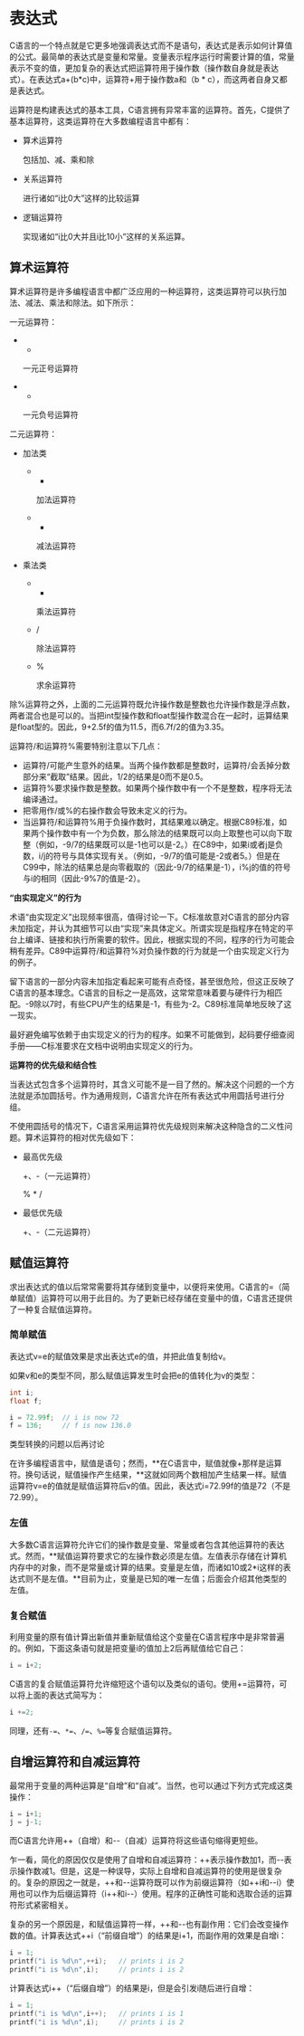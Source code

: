 # 表达式

C语言的一个特点就是它更多地强调表达式而不是语句，表达式是表示如何计算值的公式。最简单的表达式是变量和常量。变量表示程序运行时需要计算的值，常量表示不变的值，更加复杂的表达式把运算符用于操作数（操作数自身就是表达式）。在表达式a+(b*c)中，运算符+用于操作数a和（b * c），而这两者自身又都是表达式。



运算符是构建表达式的基本工具，C语言拥有异常丰富的运算符。首先，C提供了基本运算符，这类运算符在大多数编程语言中都有：

- 算术运算符

  包括加、减、乘和除

- 关系运算符

  进行诸如“i比0大”这样的比较运算

- 逻辑运算符

  实现诸如“i比0大并且i比10小”这样的关系运算。



## 算术运算符

算术运算符是许多编程语言中都广泛应用的一种运算符，这类运算符可以执行加法、减法、乘法和除法。如下所示：

一元运算符：

- +

  一元正号运算符

- -

  一元负号运算符



二元运算符：

- 加法类

  - +

    加法运算符

  - -

    减法运算符

- 乘法类

  - *

    乘法运算符

  - /

    除法运算符

  - %

    求余运算符



除%运算符之外，上面的二元运算符既允许操作数是整数也允许操作数是浮点数，两者混合也是可以的。当把int型操作数和float型操作数混合在一起时，运算结果是float型的。因此，9+2.5f的值为11.5，而6.7f/2的值为3.35。



运算符/和运算符%需要特别注意以下几点：

- 运算符/可能产生意外的结果。当两个操作数都是整数时，运算符/会丢掉分数部分来“截取”结果。因此，1/2的结果是0而不是0.5。
- 运算符%要求操作数是整数。如果两个操作数中有一个不是整数，程序将无法编译通过。
- 把零用作/或%的右操作数会导致未定义的行为。
- 当运算符/和运算符%用于负操作数时，其结果难以确定。根据C89标准，如果两个操作数中有一个为负数，那么除法的结果既可以向上取整也可以向下取整（例如，-9/7的结果既可以是-1也可以是-2。）在C89中，如果i或者j是负数，i/j的符号与具体实现有关。（例如，-9/7的值可能是-2或者5。）但是在C99中，除法的结果总是向零截取的（因此-9/7的结果是-1），i%j的值的符号与i的相同（因此-9%7的值是-2）。



**“由实现定义”的行为**

术语“由实现定义”出现频率很高，值得讨论一下。C标准故意对C语言的部分内容未加指定，并认为其细节可以由“实现”来具体定义。所谓实现是指程序在特定的平台上编译、链接和执行所需要的软件。因此，根据实现的不同，程序的行为可能会稍有差异。C89中运算符/和运算符%对负操作数的行为就是一个由实现定义行为的例子。



留下语言的一部分内容未加指定看起来可能有点奇怪，甚至很危险，但这正反映了C语言的基本理念。C语言的目标之一是高效，这常常意味着要与硬件行为相匹配。-9除以7时，有些CPU产生的结果是-1，有些为-2。C89标准简单地反映了这一现实。



最好避免编写依赖于由实现定义的行为的程序。如果不可能做到，起码要仔细查阅手册——C标准要求在文档中说明由实现定义的行为。



**运算符的优先级和结合性**

当表达式包含多个运算符时，其含义可能不是一目了然的。解决这个问题的一个方法就是添加圆括号。作为通用规则，C语言允许在所有表达式中用圆括号进行分组。



不使用圆括号的情况下，C语言采用运算符优先级规则来解决这种隐含的二义性问题。算术运算符的相对优先级如下：

- 最高优先级

  +、-（一元运算符）

  % * / 

- 最低优先级

  +、-（二元运算符）



## 赋值运算符

求出表达式的值以后常常需要将其存储到变量中，以便将来使用。C语言的=（简单赋值）运算符可以用于此目的。为了更新已经存储在变量中的值，C语言还提供了一种复合赋值运算符。



### 简单赋值

表达式v=e的赋值效果是求出表达式e的值，并把此值复制给v。



如果v和e的类型不同，那么赋值运算发生时会把e的值转化为v的类型：

```c
int i;
float f;

i = 72.99f;  // i is now 72
f = 136;     // f is now 136.0
```

类型转换的问题以后再讨论



在许多编程语言中，赋值是语句；然而，**在C语言中，赋值就像+那样是运算符。换句话说，赋值操作产生结果，**这就如同两个数相加产生结果一样。赋值运算符v=e的值就是赋值运算符后v的值。因此，表达式i=72.99f的值是72（不是72.99）。



### 左值

大多数C语言运算符允许它们的操作数是变量、常量或者包含其他运算符的表达式。然而，**赋值运算符要求它的左操作数必须是左值。左值表示存储在计算机内存中的对象，而不是常量或计算的结果。变量是左值，而诸如10或2*i这样的表达式则不是左值。**目前为止，变量是已知的唯一左值；后面会介绍其他类型的左值。



### 复合赋值

利用变量的原有值计算出新值并重新赋值给这个变量在C语言程序中是非常普遍的。例如，下面这条语句就是把变量i的值加上2后再赋值给它自己：

```c
i = i+2;
```

C语言的复合赋值运算符允许缩短这个语句以及类似的语句。使用+=运算符，可以将上面的表达式简写为：

```c
i +=2;
```

同理，还有`-=`、`*=`、`/=`、`%=`等复合赋值运算符。



## 自增运算符和自减运算符

最常用于变量的两种运算是“自增”和“自减”。当然，也可以通过下列方式完成这类操作：

``` c
i = i+1;
j = j-1;
```

而C语言允许用++（自增）和--（自减）运算符将这些语句缩得更短些。



乍一看，简化的原因仅仅是使用了自增和自减运算符：++表示操作数加1，而--表示操作数减1。但是，这是一种误导，实际上自增和自减运算符的使用是很复杂的。复杂的原因之一就是，++和--运算符既可以作为前缀运算符（如++i和--i）使用也可以作为后缀运算符（i++和i--）使用。程序的正确性可能和选取合适的运算符形式紧密相关。



复杂的另一个原因是，和赋值运算符一样，++和--也有副作用：它们会改变操作数的值。计算表达式++i（“前缀自增”）的结果是i+1，而副作用的效果是自增i：

```c
i = 1;
printf("i is %d\n",++i);   // prints i is 2
printf("i is %d\n",i);     // prints i is 2
```

计算表达式i++（“后缀自增”）的结果是i，但是会引发i随后进行自增：

```c
i = 1;
printf("i is %d\n",i++);   // prints i is 1
printf("i is %d\n",i);     // prints i is 2
```

